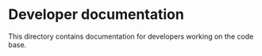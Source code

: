 # Developer documentation

This directory contains documentation for developers working on the
code base.

